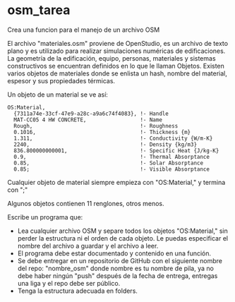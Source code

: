 # osm_tarea
Crea una funcion para el manejo de un archivo OSM



El archivo "materiales.osm" proviene de OpenStudio, es un archivo de texto plano y es utilizado para realizar simulaciones numéricas de edificaciones. La geometría de la edificación, equipo, personas, materiales y sistemas constructivos se encuentran definidos en lo que le llaman Objetos. Existen varios objetos de materiales donde se enlista un hash, nombre del material, espesor y sus propiedades térmicas.

Un objeto de un material se ve así:

```
OS:Material,
  {7311a74e-33cf-47e9-a28c-a9a6c74f4083}, !- Handle
  MAT-CC05 4 HW CONCRETE,                 !- Name
  Rough,                                  !- Roughness
  0.1016,                                 !- Thickness {m}
  1.311,                                  !- Conductivity {W/m-K}
  2240,                                   !- Density {kg/m3}
  836.800000000001,                       !- Specific Heat {J/kg-K}
  0.9,                                    !- Thermal Absorptance
  0.85,                                   !- Solar Absorptance
  0.85;                                   !- Visible Absorptance
```

Cualquier objeto de material siempre empieza con "OS:Material,"
y termina con ";"

Algunos objetos contienen 11 renglones, otros menos.

Escribe un programa que:

* Lea cualquier archivo OSM y separe todos los objetos "OS:Material," sin perder la estructura ni el orden de cada objeto.
Le puedas especificar el nombre del archivo a guardar y el archivo a leer.
* El programa debe estar documentado y contenido en una función.
* Se debe entregar en un repositorio de GitHub con el siguiente nombre del repo: "nombre_osm" donde nombre es tu nombre de pila, ya no debe haber ningún "push" después de la fecha de entrega, entregas una liga y el repo debe ser público.
* Tenga la estructura adecuada en folders.


